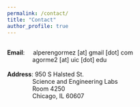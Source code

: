 ```yaml
---
permalink: /contact/
title: "Contact"
author_profile: true
---
```

<p>
<br><b>Email</b>: &nbsp;&nbsp;&nbsp;&nbsp;alperengormez [at] gmail [dot] com
<br>&nbsp;&nbsp;&nbsp;&nbsp;&nbsp;&nbsp;&nbsp;&nbsp;&nbsp;&nbsp;&nbsp;&nbsp;&nbsp;&nbsp;&nbsp;agorme2 [at] uic [dot] edu
<br>
<br><b>Address</b>: 950 S Halsted St.
<br>&nbsp;&nbsp;&nbsp;&nbsp;&nbsp;&nbsp;&nbsp;&nbsp;&nbsp;&nbsp;&nbsp;&nbsp;&nbsp;&nbsp;&nbsp;Science and Engineering Labs
<br>&nbsp;&nbsp;&nbsp;&nbsp;&nbsp;&nbsp;&nbsp;&nbsp;&nbsp;&nbsp;&nbsp;&nbsp;&nbsp;&nbsp;&nbsp;Room 4250
<br>&nbsp;&nbsp;&nbsp;&nbsp;&nbsp;&nbsp;&nbsp;&nbsp;&nbsp;&nbsp;&nbsp;&nbsp;&nbsp;&nbsp;&nbsp;Chicago, IL 60607
</p>

